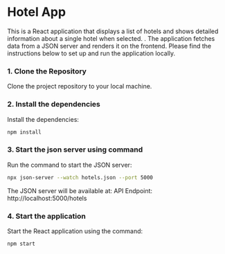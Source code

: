 # Hotel App
This is a React application that displays a list of hotels and shows detailed information about a single hotel when selected. . The application fetches data from a JSON server and renders it on the frontend. Please find  the instructions below to set up and run the application locally.

### 1. Clone the Repository

Clone the project repository to your local machine.

### 2. Install the dependencies

Install the dependencies:

```bash
npm install
```
### 3. Start the json server using command 
Run the command to start the JSON server:
``` bash
npx json-server --watch hotels.json --port 5000
```
The JSON server will be available at:
API Endpoint: http://localhost:5000/hotels

### 4. Start the application 
Start the React application using the command: 
```bash
npm start
